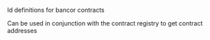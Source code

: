 Id definitions for bancor contracts

Can be used in conjunction with the contract registry to get contract addresses
